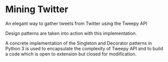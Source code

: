 # Mining Twitter
An elegant way to gather tweets from Twitter using the Tweepy API

Design patterns are taken into action with this implementation.

A concrete implementation of the Singleton and Decorator patterns in Python 3 is used to encapsulate the complexity of Tweepy API
and to build a code which is open to extension but closed for modification.
